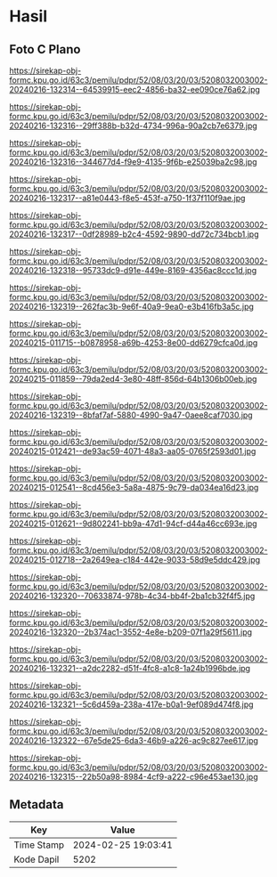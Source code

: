 # Hasil

## Foto C Plano

https://sirekap-obj-formc.kpu.go.id/63c3/pemilu/pdpr/52/08/03/20/03/5208032003002-20240216-132314--64539915-eec2-4856-ba32-ee090ce76a62.jpg

https://sirekap-obj-formc.kpu.go.id/63c3/pemilu/pdpr/52/08/03/20/03/5208032003002-20240216-132316--29ff388b-b32d-4734-996a-90a2cb7e6379.jpg

https://sirekap-obj-formc.kpu.go.id/63c3/pemilu/pdpr/52/08/03/20/03/5208032003002-20240216-132316--344677d4-f9e9-4135-9f6b-e25039ba2c98.jpg

https://sirekap-obj-formc.kpu.go.id/63c3/pemilu/pdpr/52/08/03/20/03/5208032003002-20240216-132317--a81e0443-f8e5-453f-a750-1f37f110f9ae.jpg

https://sirekap-obj-formc.kpu.go.id/63c3/pemilu/pdpr/52/08/03/20/03/5208032003002-20240216-132317--0df28989-b2c4-4592-9890-dd72c734bcb1.jpg

https://sirekap-obj-formc.kpu.go.id/63c3/pemilu/pdpr/52/08/03/20/03/5208032003002-20240216-132318--95733dc9-d91e-449e-8169-4356ac8ccc1d.jpg

https://sirekap-obj-formc.kpu.go.id/63c3/pemilu/pdpr/52/08/03/20/03/5208032003002-20240216-132319--262fac3b-9e6f-40a9-9ea0-e3b416fb3a5c.jpg

https://sirekap-obj-formc.kpu.go.id/63c3/pemilu/pdpr/52/08/03/20/03/5208032003002-20240215-011715--b0878958-a69b-4253-8e00-dd6279cfca0d.jpg

https://sirekap-obj-formc.kpu.go.id/63c3/pemilu/pdpr/52/08/03/20/03/5208032003002-20240215-011859--79da2ed4-3e80-48ff-856d-64b1306b00eb.jpg

https://sirekap-obj-formc.kpu.go.id/63c3/pemilu/pdpr/52/08/03/20/03/5208032003002-20240216-132319--8bfaf7af-5880-4990-9a47-0aee8caf7030.jpg

https://sirekap-obj-formc.kpu.go.id/63c3/pemilu/pdpr/52/08/03/20/03/5208032003002-20240215-012421--de93ac59-4071-48a3-aa05-0765f2593d01.jpg

https://sirekap-obj-formc.kpu.go.id/63c3/pemilu/pdpr/52/08/03/20/03/5208032003002-20240215-012541--8cd456e3-5a8a-4875-9c79-da034ea16d23.jpg

https://sirekap-obj-formc.kpu.go.id/63c3/pemilu/pdpr/52/08/03/20/03/5208032003002-20240215-012621--9d802241-bb9a-47d1-94cf-d44a46cc693e.jpg

https://sirekap-obj-formc.kpu.go.id/63c3/pemilu/pdpr/52/08/03/20/03/5208032003002-20240215-012718--2a2649ea-c184-442e-9033-58d9e5ddc429.jpg

https://sirekap-obj-formc.kpu.go.id/63c3/pemilu/pdpr/52/08/03/20/03/5208032003002-20240216-132320--70633874-978b-4c34-bb4f-2ba1cb32f4f5.jpg

https://sirekap-obj-formc.kpu.go.id/63c3/pemilu/pdpr/52/08/03/20/03/5208032003002-20240216-132320--2b374ac1-3552-4e8e-b209-07f1a29f5611.jpg

https://sirekap-obj-formc.kpu.go.id/63c3/pemilu/pdpr/52/08/03/20/03/5208032003002-20240216-132321--a2dc2282-d51f-4fc8-a1c8-1a24b1996bde.jpg

https://sirekap-obj-formc.kpu.go.id/63c3/pemilu/pdpr/52/08/03/20/03/5208032003002-20240216-132321--5c6d459a-238a-417e-b0a1-9ef089d474f8.jpg

https://sirekap-obj-formc.kpu.go.id/63c3/pemilu/pdpr/52/08/03/20/03/5208032003002-20240216-132322--67e5de25-6da3-46b9-a226-ac9c827ee617.jpg

https://sirekap-obj-formc.kpu.go.id/63c3/pemilu/pdpr/52/08/03/20/03/5208032003002-20240216-132315--22b50a98-8984-4cf9-a222-c96e453ae130.jpg


## Metadata

| Key        | Value               |
| ---------- | ------------------- |
| Time Stamp | 2024-02-25 19:03:41 |
| Kode Dapil | 5202                |



